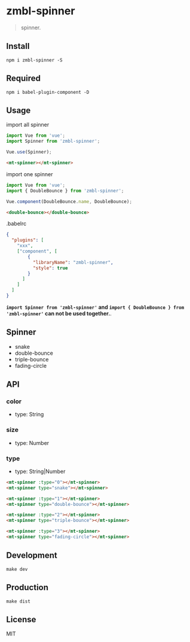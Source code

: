 # zmbl-spinner
> spinner.

## Install
```shell
npm i zmbl-spinner -S
```

## Required
```shell
npm i babel-plugin-component -D
```

## Usage
import all spinner
```javascript
import Vue from 'vue';
import Spinner from 'zmbl-spinner';

Vue.use(Spinner);
```

```html
<mt-spinner></mt-spinner>
```

import one spinner

```javascript
import Vue from 'vue';
import { DoubleBounce } from 'zmbl-spinner';

Vue.component(DoubleBounce.name, DoubleBounce);
```

```html
<double-bounce></double-bounce>
```

.babelrc
```json
{
  "plugins": [
    "xxx",
    ["component", [
        {
          "libraryName": "zmbl-spinner",
          "style": true
        }
      ]
    ]
  ]
}
```

**`import Spinner from 'zmbl-spinner'` and `import { DoubleBounce } from 'zmbl-spinner'` can not be used together.**.

## Spinner
- snake
- double-bounce
- triple-bounce
- fading-circle

## API

### color
- type: String

### size
- type: Number

### type
- type: String|Number

```html
<mt-spinner :type="0"></mt-spinner>
<mt-spinner type="snake"></mt-spinner>

<mt-spinner :type="1"></mt-spinner>
<mt-spinner type="double-bounce"></mt-spinner>

<mt-spinner :type="2"></mt-spinner>
<mt-spinner type="triple-bounce"></mt-spinner>

<mt-spinner :type="3"></mt-spinner>
<mt-spinner type="fading-circle"></mt-spinner>
```

## Development

```shell
make dev
```

## Production
```
make dist
```

## License
MIT
